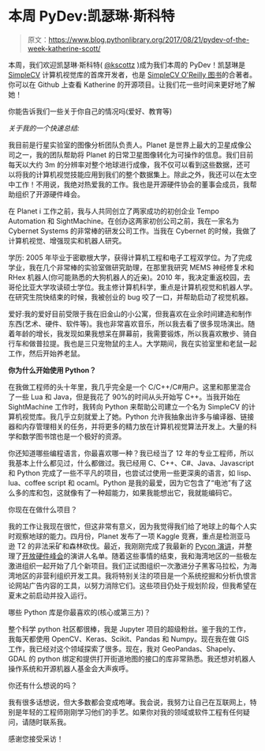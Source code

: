 # 本周 PyDev:凯瑟琳·斯科特

> 原文：<https://www.blog.pythonlibrary.org/2017/08/21/pydev-of-the-week-katherine-scott/>

本周，我们欢迎凯瑟琳·斯科特( [@kscottz](https://twitter.com/kscottz) )成为我们本周的 PyDev！凯瑟琳是 [SimpleCV](http://simplecv.org/) 计算机视觉库的首席开发者，也是 [SimpleCV O'Reilly 图书](http://amzn.to/2uenjxu)的合著者。你可以在 Github 上查看 Katherine 的开源项目。让我们花一些时间来更好地了解她！

你能告诉我们一些关于你自己的情况吗(爱好、教育等)

*关于我的一个快速总结:*

我目前是行星实验室的图像分析团队负责人。Planet 是世界上最大的卫星成像公司之一，我的团队帮助将 Planet 的日常卫星图像转化为可操作的信息。我们目前每天以大约 3m 的分辨率对整个地球进行成像，我不仅可以看到这些数据，还可以将我的计算机视觉技能应用到我们的整个数据集上。除此之外，我还可以在太空中工作！不用说，我绝对热爱我的工作。我也是开源硬件协会的董事会成员，我帮助组织了开源硬件峰会。

在 Planet i 工作之前，我与人共同创立了两家成功的初创企业 Tempo Automation 和 SightMachine。在创办这两家初创公司之前，我在一家名为 Cybernet Systems 的非常棒的研发公司工作。当我在 Cybernet 的时候，我做了计算机视觉、增强现实和机器人研究。

学历:
2005 年毕业于密歇根大学，获得计算机工程和电子工程双学位。为了完成学业，我在几个非常棒的实验室做研究助理，在那里我研究 MEMS 神经修复术和 RHex 机器人(你可能熟悉的大狗机器人的近亲)。2010 年，我决定重返校园，去哥伦比亚大学攻读硕士学位。我主修计算机科学，重点是计算机视觉和机器人学。在研究生院快结束的时候，我被创业的 bug 咬了一口，并帮助启动了视觉机器。

爱好:我的爱好目前受限于我在旧金山的小公寓，但我喜欢在业余时间建造和制作东西(艺术、硬件、软件等)。我也非常喜欢音乐，所以我去看了很多现场演出。随着年龄的增长，我发现如果我想呆在屏幕前，我需要锻炼，所以我喜欢散步、骑自行车和做普拉提。我也是三只宠物鼠的主人。大学期间，我在实验室里和老鼠一起工作，然后开始养老鼠。

**你为什么开始使用 Python？**

在我做工程师的头十年里，我几乎完全是一个 C/C++/C#用户。这里和那里混合了一些 Lua 和 Java，但是我花了 90%的时间从头开始写 C++。当我开始在 SightMachine 工作时，我转向 Python 来帮助公司建立一个名为 SimpleCV 的计算机视觉库。我几乎立刻就爱上了她。Python 允许我抽象出许多与编译器、链接器和内存管理相关的任务，并将更多的精力放在计算机视觉算法开发上。大量的科学和数学图书馆也是一个极好的资源。

你还知道哪些编程语言，你最喜欢哪一种？我已经当了 12 年的专业工程师，所以我基本上什么都见过，什么都做过。我已经用 C、C++、C#、Java、Javascript 和 Python 完成了一些不平凡的项目，也尝试过使用一些更深奥的语言，如 lisp、lua、coffee script 和 ocaml。Python 是我的最爱，因为它包含了“电池”有了这么多的库和包，这就像有了一种超能力，如果我能想出它，我就能编码它。

你现在在做什么项目？

我的工作让我现在很忙，但这非常有意义，因为我觉得我们给了地球上的每个人实时观察地球的能力。四月份，Planet 发布了一项 Kaggle 竞赛，重点是检测亚马逊 T2 的非法采矿和森林砍伐。最近，我刚刚完成了我最新的 [Pycon 演讲](https://www.youtube.com/watch?v=rUUgLsspTZA&ab_channel=PyCon2017)，并整理了[开放硬件峰会](https://2017.oshwa.org/)的演讲人名单。随着这些事情的结束，我和海湾地区的一些极左激进组织一起开始了几个新项目。我们正试图组织一次激进分子黑客马拉松，为海湾地区的非营利组织开发工具。我将特别关注的项目是一个系统挖掘和分析仇恨言论网站广告内容的工具，以努力消除它们。这些项目仍处于规划阶段，但我希望在夏末之前启动并投入运行。

哪些 Python 库是你最喜欢的(核心或第三方)？

整个科学 python 社区都很棒，我是 Jupyter 项目的超级粉丝。鉴于我的工作，我每天都使用 OpenCV、Keras、Scikit、Pandas 和 Numpy。现在我在做 GIS 工作，我已经对这个领域探索了很多。现在，我对 GeoPandas、Shapely、GDAL 的 python 绑定和提供打开街道地图的接口的库非常熟悉。我还想对机器人操作系统和开源机器人基金会大声疾呼。

你还有什么想说的吗？

我有很多话想说，但大多数都会变成咆哮。我会说，我努力让自己在互联网上，特别是年轻的工程师刚刚学习他们的手艺。如果你对我的领域或软件工程有任何疑问，请随时联系我。

感谢您接受采访！